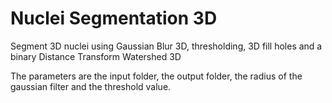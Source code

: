 # Nuclei Segmentation 3D

Segment 3D nuclei using Gaussian Blur 3D, thresholding, 3D fill holes and a binary Distance Transform Watershed 3D

The parameters are the input folder, the output folder, the radius of the gaussian filter and the threshold value.
